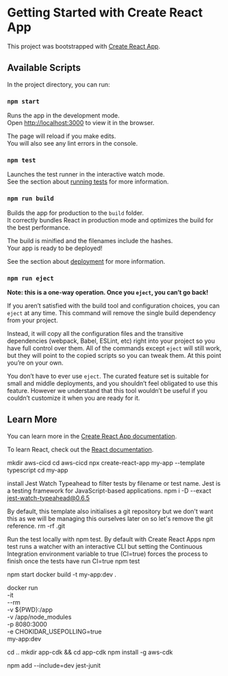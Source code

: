 # Getting Started with Create React App

This project was bootstrapped with [Create React App](https://github.com/facebook/create-react-app).

## Available Scripts

In the project directory, you can run:

### `npm start`

Runs the app in the development mode.\
Open [http://localhost:3000](http://localhost:3000) to view it in the browser.

The page will reload if you make edits.\
You will also see any lint errors in the console.

### `npm test`

Launches the test runner in the interactive watch mode.\
See the section about [running tests](https://facebook.github.io/create-react-app/docs/running-tests) for more information.

### `npm run build`

Builds the app for production to the `build` folder.\
It correctly bundles React in production mode and optimizes the build for the best performance.

The build is minified and the filenames include the hashes.\
Your app is ready to be deployed!

See the section about [deployment](https://facebook.github.io/create-react-app/docs/deployment) for more information.

### `npm run eject`

**Note: this is a one-way operation. Once you `eject`, you can’t go back!**

If you aren’t satisfied with the build tool and configuration choices, you can `eject` at any time. This command will remove the single build dependency from your project.

Instead, it will copy all the configuration files and the transitive dependencies (webpack, Babel, ESLint, etc) right into your project so you have full control over them. All of the commands except `eject` will still work, but they will point to the copied scripts so you can tweak them. At this point you’re on your own.

You don’t have to ever use `eject`. The curated feature set is suitable for small and middle deployments, and you shouldn’t feel obligated to use this feature. However we understand that this tool wouldn’t be useful if you couldn’t customize it when you are ready for it.

## Learn More

You can learn more in the [Create React App documentation](https://facebook.github.io/create-react-app/docs/getting-started).

To learn React, check out the [React documentation](https://reactjs.org/).


mkdir aws-cicd
cd aws-cicd
npx create-react-app my-app --template typescript
cd my-app

install Jest Watch Typeahead to filter tests by filename or test name. Jest is a testing framework for JavaScript-based applications.
npm i -D --exact jest-watch-typeahead@0.6.5

By default, this template also initialises a git repository but we don't want this as we will be managing this ourselves later on so let's remove the git reference.
rm -rf .git

Run the test locally with npm test. By default with Create React Apps npm test runs a watcher with an interactive CLI  but setting the Continuous Integration environment variable to true (CI=true) forces the process to finish once the tests have run
CI=true npm test

npm start
docker build -t my-app:dev .

docker run \
-it \
--rm \
-v ${PWD}:/app \
-v /app/node_modules \
-p 8080:3000 \
-e CHOKIDAR_USEPOLLING=true \
my-app:dev

cd ..
mkdir app-cdk && cd app-cdk
npm install -g aws-cdk

npm add --include=dev jest-junit 